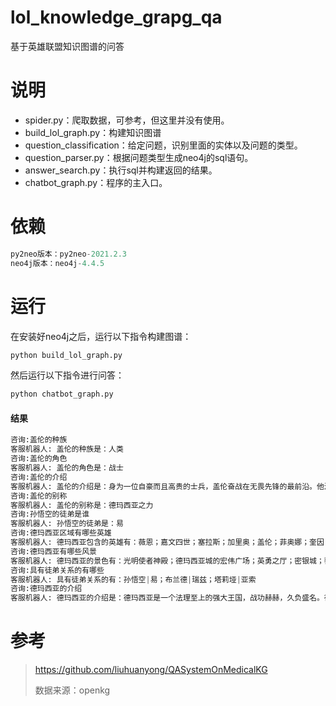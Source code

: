 # lol_knowledge_grapg_qa
基于英雄联盟知识图谱的问答

# 说明

- spider.py：爬取数据，可参考，但这里并没有使用。
- build_lol_graph.py：构建知识图谱
- question_classification：给定问题，识别里面的实体以及问题的类型。
- question_parser.py：根据问题类型生成neo4j的sql语句。
- answer_search.py：执行sql并构建返回的结果。
- chatbot_graph.py：程序的主入口。

# 依赖

```python
py2neo版本：py2neo-2021.2.3
neo4j版本：neo4j-4.4.5
```

# 运行

在安装好neo4j之后，运行以下指令构建图谱：

```python
python build_lol_graph.py
```

然后运行以下指令进行问答：

```python
python chatbot_graph.py
```

#### 结果

```python
咨询:盖伦的种族
客服机器人: 盖伦的种族是：人类
咨询:盖伦的角色
客服机器人: 盖伦的角色是：战士
咨询:盖伦的介绍
客服机器人: 盖伦的介绍是：身为一位自豪而且高贵的士兵，盖伦奋战在无畏先锋的最前沿。他深受战友们的爱戴，也受到敌人们的尊敬——同样重要地，他还是冕卫家族的名门之后，肩负着守卫德玛西亚及其理念的重任。他身披抵御魔法的重甲，手持阔剑，时刻准备着用正义的钢铁风暴在战场上正面迎战一切操纵魔法的狂人。
咨询:盖伦的别称
客服机器人: 盖伦的别称是：德玛西亚之力
咨询:孙悟空的徒弟是谁
客服机器人: 孙悟空的徒弟是：易
咨询:德玛西亚区域有哪些英雄
客服机器人: 德玛西亚包含的英雄有：薇恩；嘉文四世；塞拉斯；加里奥；盖伦；菲奥娜；奎因；娑娜；凯尔；赵信；波比；希瓦娜；拉克丝；莫甘娜
咨询:德玛西亚有哪些风景
客服机器人: 德玛西亚的景色有：光明使者神殿；德玛西亚城的宏伟广场；英勇之厅；密银城；黎明城堡
咨询:具有徒弟关系的有哪些
客服机器人: 具有徒弟关系的有：孙悟空|易；布兰德|瑞兹；塔莉垭|亚索
咨询:德玛西亚的介绍
客服机器人: 德玛西亚的介绍是：德玛西亚是一个法理至上的强大王国，战功赫赫，久负盛名。德玛西亚人自古崇尚正义、荣耀和责任，近乎狂热地以自身的传统及底蕴为豪。然而，尽管秉持着这些高尚的原则，在过去的几百年间，刚愎自用的德玛西亚越发与世隔绝，成为了孤立主义的代名词。然而现在，王国中已经出现了变数。德玛西亚雄都以禁魔石——一种可以抑制魔法能量的白色岩石——为基，起初是符文战争之后为了躲避魔法侵害的人们所建立的庇护地。王权由中心向外辐射，守护着边远的城镇、农田、森林和矿产丰饶的山脉。然而，自从嘉文三世国王突然驾崩，各大家族至今仍未赞同他唯一的继承人嘉文王子继位。在王国眼中，重兵把守的边境之外已经是异心遍起，许多原先的附庸在乱世来临之际开始寻求来自别处的庇护。有人私下妄言，德玛西亚的黄金时代已经一去不返，除非臣民能够上下一心，顺应时代的变化——许多人认为他们并没有这样的能力，否则王国的衰败在所难免。再多的禁魔石，也无法阻止德玛西亚由内而外的覆灭。
```

# 参考

> https://github.com/liuhuanyong/QASystemOnMedicalKG
>
> 数据来源：openkg
